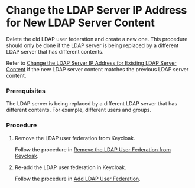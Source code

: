 # Change the LDAP Server IP Address for New LDAP Server Content

Delete the old LDAP user federation and create a new one. This procedure should only be done if the LDAP server is being replaced by a different LDAP server that has different contents.

Refer to [Change the LDAP Server IP Address for Existing LDAP Server Content](Change_the_LDAP_Server_IP_Address_for_Existing_LDAP_Server_Content.md) if the new LDAP server content matches the previous LDAP server content.

### Prerequisites

The LDAP server is being replaced by a different LDAP server that has different contents. For example, different users and groups.

### Procedure

1.  Remove the LDAP user federation from Keycloak.

    Follow the procedure in [Remove the LDAP User Federation from Keycloak](Remove_the_LDAP_User_Federation_from_Keycloak.md).

2.  Re-add the LDAP user federation in Keycloak.

    Follow the procedure in [Add LDAP User Federation](Add_LDAP_User_Federation.md).

